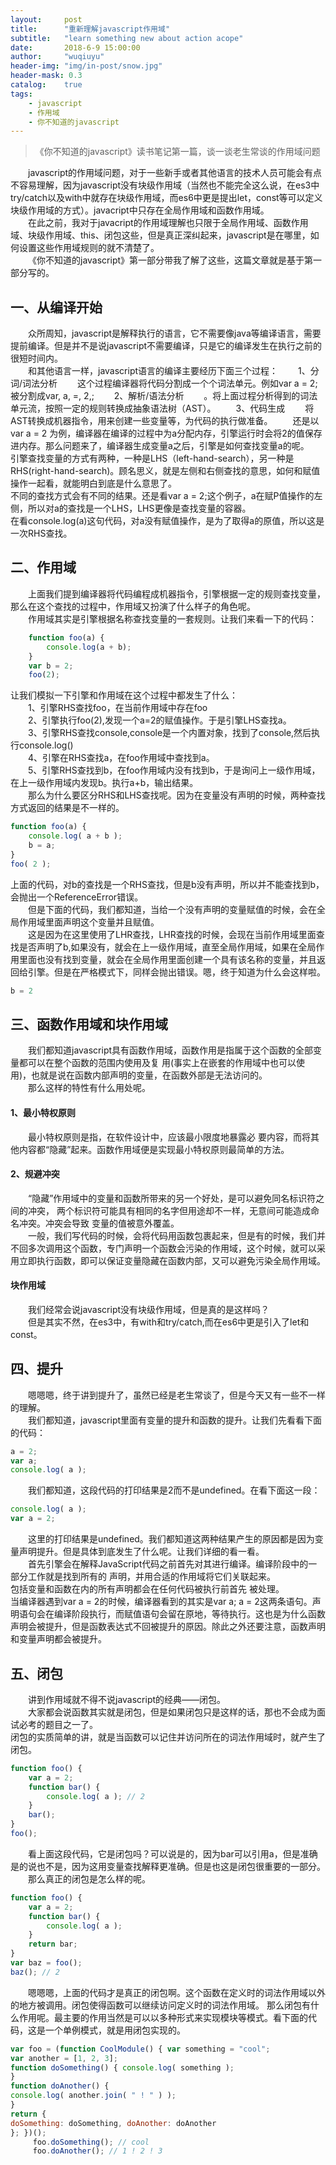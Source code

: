 ```yaml
---
layout:     post
title:      "重新理解javascript作用域"
subtitle:   "learn something new about action acope"
date:       2018-6-9 15:00:00
author:     "wuqiuyu"
header-img: "img/in-post/snow.jpg"
header-mask: 0.3
catalog:    true
tags:
    - javascript
    - 作用域
    - 你不知道的javascript
---
```

> 《你不知道的javascript》读书笔记第一篇，谈一谈老生常谈的作用域问题

&emsp;&emsp;javascript的作用域问题，对于一些新手或者其他语言的技术人员可能会有点不容易理解，因为javascript没有块级作用域（当然也不能完全这么说，在es3中try/catch以及with中就存在块级作用域，而es6中更是提出let，const等可以定义块级作用域的方式）。javacript中只存在全局作用域和函数作用域。<br/>&emsp;&emsp;在此之前，我对于javacript的作用域理解也只限于全局作用域、函数作用域、块级作用域、this、闭包这些，但是真正深纠起来，javascript是在哪里，如何设置这些作用域规则的就不清楚了。<br/>
&emsp;&emsp;《你不知道的javascript》第一部分带我了解了这些，这篇文章就是基于第一部分写的。
## 一、从编译开始
&emsp;&emsp;众所周知，javascript是解释执行的语言，它不需要像java等编译语言，需要提前编译。但是并不是说javascript不需要编译，只是它的编译发生在执行之前的很短时间内。<br/>
&emsp;&emsp;和其他语言一样，javascript语言的编译主要经历下面三个过程：
&emsp;&emsp;1、分词/词法分析
&emsp;&emsp;这个过程编译器将代码分割成一个个词法单元。例如var a = 2; 被分割成var, a, =, 2,;
&emsp;&emsp;2、解析/语法分析
&emsp;&emsp;。将上面过程分析得到的词法单元流，按照一定的规则转换成抽象语法树（AST）。
&emsp;&emsp;3、代码生成
&emsp;&emsp;将AST转换成机器指令，用来创建一些变量等，为代码的执行做准备。
&emsp;&emsp;还是以var a = 2 为例，编译器在编译的过程中为a分配内存，引擎运行时会将2的值保存进内存。那么问题来了，编译器生成变量a之后，引擎是如何查找变量a的呢。<br/>引擎查找变量的方式有两种，一种是LHS（left-hand-search），另一种是RHS(right-hand-search)。顾名思义，就是左侧和右侧查找的意思，如何和赋值操作一起看，就能明白到底是什么意思了。<br/>
不同的查找方式会有不同的结果。还是看var a = 2;这个例子，a在赋P值操作的左侧，所以对a的查找是一个LHS，LHS更像是查找变量的容器。<br/>
在看console.log(a)这句代码，对a没有赋值操作，是为了取得a的原值，所以这是一次RHS查找。<br/>
## 二、作用域
&emsp;&emsp;上面我们提到编译器将代码编程成机器指令，引擎根据一定的规则查找变量，那么在这个查找的过程中，作用域又扮演了什么样子的角色呢。<br/>
&emsp;&emsp;作用域其实是引擎根据名称查找变量的一套规则。让我们来看一下的代码：<br/>
```javascript
    function foo(a) {
        console.log(a + b);
    }
    var b = 2;
    foo(2);
```
让我们模拟一下引擎和作用域在这个过程中都发生了什么：<br/>
&emsp;&emsp;1、引擎RHS查找foo，在当前作用域中存在foo<br/>
&emsp;&emsp;2、引擎执行foo(2),发现一个a=2的赋值操作。于是引擎LHS查找a。<br/>
&emsp;&emsp;3、引擎RHS查找console,console是一个内置对象，找到了console,然后执行console.log()<br/>
&emsp;&emsp;4、引擎在RHS查找a，在foo作用域中查找到a。<br/>
&emsp;&emsp;5、引擎RHS查找到b，在foo作用域内没有找到b，于是询问上一级作用域，在上一级作用域内发现b。执行a+b，输出结果。<br/>
&emsp;&emsp;那么为什么要区分RHS和LHS查找呢。因为在变量没有声明的时候，两种查找方式返回的结果是不一样的。
```javascript
function foo(a) { 
    console.log( a + b ); 
    b = a;
}
foo( 2 );
```
上面的代码，对b的查找是一个RHS查找，但是b没有声明，所以并不能查找到b，会抛出一个ReferenceError错误。<br/>
&emsp;&emsp;但是下面的代码，我们都知道，当给一个没有声明的变量赋值的时候，会在全局作用域里面声明这个变量并且赋值。<br/>
&emsp;&emsp;这是因为在这里使用了LHR查找，LHR查找的时候，会现在当前作用域里面查找是否声明了b,如果没有，就会在上一级作用域，直至全局作用域，如果在全局作用里面也没有找到变量，就会在全局作用里面创建一个具有该名称的变量，并且返回给引擎。但是在严格模式下，同样会抛出错误。嗯，终于知道为什么会这样啦。
```javascript
b = 2
```
## 三、函数作用域和块作用域

&emsp;&emsp;我们都知道javascript具有函数作用域，函数作用是指属于这个函数的全部变量都可以在整个函数的范围内使用及复 用(事实上在嵌套的作用域中也可以使用)，也就是说在函数内部声明的变量，在函数外部是无法访问的。<br/>
&emsp;&emsp;那么这样的特性有什么用处呢。
#### 1、最小特权原则
&emsp;&emsp;最小特权原则是指，在软件设计中，应该最小限度地暴露必 要内容，而将其他内容都“隐藏”起来。函数作用域便是实现最小特权原则最简单的方法。<br/>
#### 2、规避冲突
&emsp;&emsp;“隐藏”作用域中的变量和函数所带来的另一个好处，是可以避免同名标识符之间的冲突， 两个标识符可能具有相同的名字但用途却不一样，无意间可能造成命名冲突。冲突会导致 变量的值被意外覆盖。<br/>
&emsp;&emsp;一般，我们写代码的时候，会将代码用函数包裹起来，但是有的时候，我们并不回多次调用这个函数，专门声明一个函数会污染的作用域，这个时候，就可以采用立即执行函数，即可以保证变量隐藏在函数内部，又可以避免污染全局作用域。
#### 块作用域
&emsp;&emsp;我们经常会说javascript没有块级作用域，但是真的是这样吗？<br/>
&emsp;&emsp;但是其实不然，在es3中，有with和try/catch,而在es6中更是引入了let和const。

## 四、提升
&emsp;&emsp;嗯嗯嗯，终于讲到提升了，虽然已经是老生常谈了，但是今天又有一些不一样的理解。<br/>&emsp;&emsp;我们都知道，javascript里面有变量的提升和函数的提升。让我们先看看下面的代码：<br/>
```javascript
a = 2;
var a; 
console.log( a );
```
&emsp;&emsp;我们都知道，这段代码的打印结果是2而不是undefined。在看下面这一段：
```javascript
console.log( a ); 
var a = 2;
```
&emsp;&emsp;这里的打印结果是undefined。我们都知道这两种结果产生的原因都是因为变量声明提升。但是具体到底发生了什么呢。让我们详细的看一看。<br/>
&emsp;&emsp;首先引擎会在解释JavaScript代码之前首先对其进行编译。编译阶段中的一部分工作就是找到所有的 声明，并用合适的作用域将它们关联起来。<br/>包括变量和函数在内的所有声明都会在任何代码被执行前首先 被处理。<br/>当编译器遇到var a = 2的时候，编译器看到的其实是var a; a = 2这两条语句。声明语句会在编译阶段执行，而赋值语句会留在原地，等待执行。这也是为什么函数声明会被提升，但是函数表达式不回被提升的原因。除此之外还要注意，函数声明和变量声明都会被提升。
## 五、闭包
&emsp;&emsp;讲到作用域就不得不说javascript的经典——闭包。<br/>
&emsp;&emsp;大家都会说函数其实就是闭包，但是如果闭包只是这样的话，那也不会成为面试必考的题目之一了。<br/>闭包的实质简单的讲，就是当函数可以记住并访问所在的词法作用域时，就产生了闭包。
```javascript
function foo() { 
    var a = 2;
    function bar() { 
        console.log( a ); // 2
    }
    bar(); 
}
foo();
```
&emsp;&emsp;看上面这段代码，它是闭包吗？可以说是的，因为bar可以引用a，但是准确是的说也不是，因为这用变量查找解释更准确。但是也这是闭包很重要的一部分。<br/>
&emsp;&emsp;那么真正的闭包是怎么样的呢。<br/>
```javascript
function foo() { 
    var a = 2;
    function bar() { 
        console.log( a );
    }
    return bar; 
}
var baz = foo();
baz(); // 2
```
&emsp;&emsp;嗯嗯嗯，上面的代码才是真正的闭包啊。这个函数在定义时的词法作用域以外的地方被调用。闭包使得函数可以继续访问定义时的词法作用域。
那么闭包有什么作用呢。最主要的作用当然是可以以多种形式来实现模块等模式。看下面的代码，这是一个单例模式，就是用闭包实现的。
```javascript
var foo = (function CoolModule() { var something = "cool";
var another = [1, 2, 3];
function doSomething() { console.log( something );
}
function doAnother() {
console.log( another.join( " ! " ) );
}
return {
doSomething: doSomething, doAnother: doAnother
}; })();
     foo.doSomething(); // cool
     foo.doAnother(); // 1 ! 2 ! 3

```







